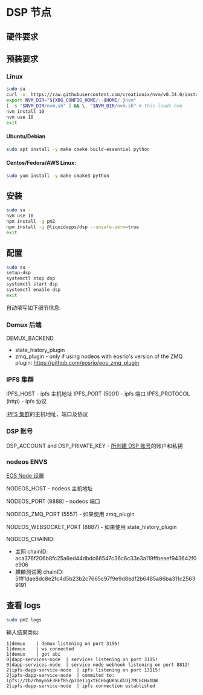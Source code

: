 DSP 节点
========
## 硬件要求

## 预装要求
### Linux
```bash
sudo su -
curl -o- https://raw.githubusercontent.com/creationix/nvm/v0.34.0/install.sh | bash
export NVM_DIR="${XDG_CONFIG_HOME/:-$HOME/.}nvm"
[ -s "$NVM_DIR/nvm.sh" ] && \. "$NVM_DIR/nvm.sh" # This loads nvm
nvm install 10
nvm use 10
exit
```

#### Ubuntu/Debian
```bash
sudo apt install -y make cmake build-essential python
```

#### Centos/Fedora/AWS Linux:
```bash
sudo yum install -y make cmake3 python
```

## 安装
```bash
sudo su -
nvm use 10
npm install -g pm2
npm install -g @liquidapps/dsp --unsafe-perm=true
exit
```
## 配置
```bash
sudo su -
setup-dsp
systemctl stop dsp
systemctl start dsp
systemctl enable dsp
exit
```

自动填写如下细节信息:
### Demux 后端
DEMUX_BACKEND 

- state_history_plugin 
- zmq_plugin - only if using nodeos with eosrio's version of the ZMQ plugin: https://github.com/eosrio/eos_zmq_plugin

### IPFS 集群
IPFS_HOST - ipfs 主机地址
IPFS_PORT (5001) - ipfs 端口
IPFS_PROTOCOL (http) - ipfs 协议

[IPFS 集群](ipfs-cluster)的主机地址，端口及协议

### DSP 账号

DSP_ACCOUNT and DSP_PRIVATE_KEY - [所创建 DSP 账号](dsp-account)的账户和私钥

### nodeos ENVS
[EOS Node 设置](eosio-node)

NODEOS_HOST - nodeos 主机地址

NODEOS_PORT (8888) - nodeos 端口 

NODEOS_ZMQ_PORT (5557) - 如果使用 zmq_plugin

NODEOS_WEBSOCKET_PORT (8887) - 如果使用 state_history_plugin

NODEOS_CHAINID:

 - 主网 chainID: aca376f206b8fc25a6ed44dbdc66547c36c6c33e3a119ffbeaef943642f0e906
 - 麒麟测试网 chainID: 5fff1dae8dc8e2fc4d5b23b2c7665c97f9e9d8edf2b6485a86ba311c25639191


## 查看 logs
```bash
sudo pm2 logs
```

输入结果类似:
```
1|demux    | demux listening on port 3195!
1|demux    | ws connected
1|demux    | got abi
0|dapp-services-node  | services listening on port 3115!
0|dapp-services-node  | service node webhook listening on port 8812!
2|ipfs-dapp-service-node  | ipfs listening on port 13115!
2|ipfs-dapp-service-node  | commited to: ipfs://zb2rhmy65F3REf8SZp7De11gxtECBGgUKaLdiDj7MCGCHxbDW
2|ipfs-dapp-service-node  | ipfs connection established
```
